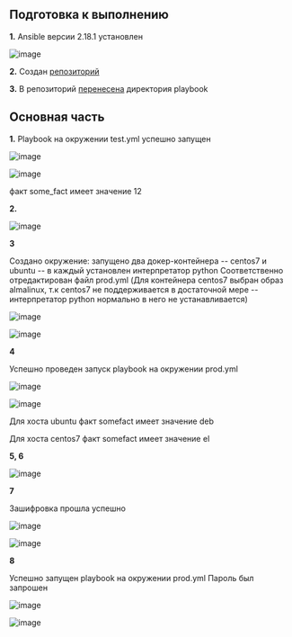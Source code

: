 ## Подготовка к выполнению ##

**1.** Ansible версии 2.18.1 установлен

![image](https://github.com/user-attachments/assets/2029ea7a-8520-4935-a3af-b4b262b8ca19)

**2.** Создан [репозиторий](https://github.com/user-attachments/assets/4287724f-3599-46c6-9b2b-329b6543e6cf)

**3.** В репозиторий [перенесена](https://github.com/g-timokhin/ansible_intro/tree/master/playbook) директория playbook

## Основная часть ##

**1.** Playbook на окружении test.yml успешно запущен

![image](https://github.com/user-attachments/assets/9ad8c6cd-bbd4-493e-87d2-1fbda934184d)

![image](https://github.com/user-attachments/assets/b7b51ada-28d1-438b-8071-80a8840d7ba3)

факт some_fact имеет значение 12

**2.**

![image](https://github.com/user-attachments/assets/088dff61-048d-480a-99b6-d1c28090895c)

**3** 

Создано окружение: запущено два докер-контейнера -- centos7 и ubuntu --  в каждый установлен интерпретатор python
Соответственно отредактирован файл prod.yml
(Для контейнера centos7 выбран образ almalinux, т.к centos7 не поддерживается в достаточной мере -- интерпретатор python нормально в него не устанавливается)

![image](https://github.com/user-attachments/assets/4e4e127c-c3b1-4399-bca7-2f7355790037)

![image](https://github.com/user-attachments/assets/39b20504-fb27-4352-b094-7b4af917ccea)

**4**

Успешно проведен запуск playbook на окружении prod.yml

![image](https://github.com/user-attachments/assets/b23eb63a-29b6-441e-b356-4ed6a05e7027)

![image](https://github.com/user-attachments/assets/e0b527e8-cb8d-49f7-abf2-638d5d6c25ac)

Для хоста ubuntu факт somefact имеет значение deb

Для хоста centos7 факт somefact имеет значение el

**5, 6**

![image](https://github.com/user-attachments/assets/2d9f019c-b1bc-4db3-9deb-14dad771639e)

**7**

Зашифровка прошла успешно

![image](https://github.com/user-attachments/assets/9d2b53f6-071c-4257-8f40-8d2c22c8beb2)

![image](https://github.com/user-attachments/assets/f9c4403a-a813-465a-8cb4-f04e9d46df3e)

**8**

Успешно запущен playbook на окружении prod.yml
Пароль был запрошен

![image](https://github.com/user-attachments/assets/c1b24ac5-1a4e-425c-9ad3-e45ef0be42e8)

![image](https://github.com/user-attachments/assets/5b8fc465-c62d-43f5-a967-ce69de2d928d)















































